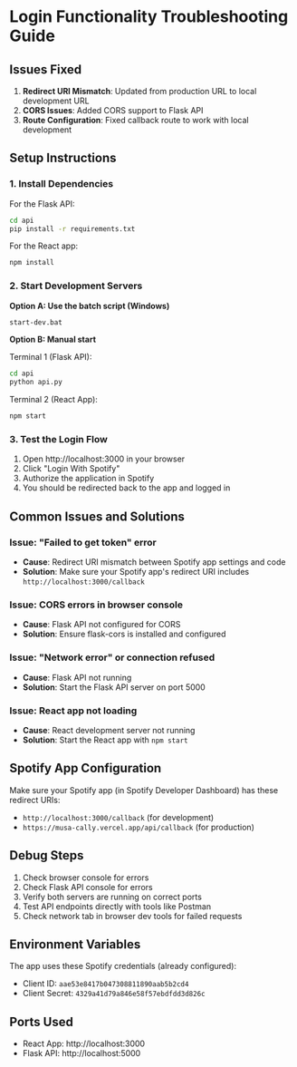 # Login Functionality Troubleshooting Guide

## Issues Fixed

1. **Redirect URI Mismatch**: Updated from production URL to local development URL
2. **CORS Issues**: Added CORS support to Flask API
3. **Route Configuration**: Fixed callback route to work with local development

## Setup Instructions

### 1. Install Dependencies

For the Flask API:
```bash
cd api
pip install -r requirements.txt
```

For the React app:
```bash
npm install
```

### 2. Start Development Servers

**Option A: Use the batch script (Windows)**
```bash
start-dev.bat
```

**Option B: Manual start**

Terminal 1 (Flask API):
```bash
cd api
python api.py
```

Terminal 2 (React App):
```bash
npm start
```

### 3. Test the Login Flow

1. Open http://localhost:3000 in your browser
2. Click "Login With Spotify"
3. Authorize the application in Spotify
4. You should be redirected back to the app and logged in

## Common Issues and Solutions

### Issue: "Failed to get token" error
- **Cause**: Redirect URI mismatch between Spotify app settings and code
- **Solution**: Make sure your Spotify app's redirect URI includes `http://localhost:3000/callback`

### Issue: CORS errors in browser console
- **Cause**: Flask API not configured for CORS
- **Solution**: Ensure flask-cors is installed and configured

### Issue: "Network error" or connection refused
- **Cause**: Flask API not running
- **Solution**: Start the Flask API server on port 5000

### Issue: React app not loading
- **Cause**: React development server not running
- **Solution**: Start the React app with `npm start`

## Spotify App Configuration

Make sure your Spotify app (in Spotify Developer Dashboard) has these redirect URIs:
- `http://localhost:3000/callback` (for development)
- `https://musa-cally.vercel.app/api/callback` (for production)

## Debug Steps

1. Check browser console for errors
2. Check Flask API console for errors
3. Verify both servers are running on correct ports
4. Test API endpoints directly with tools like Postman
5. Check network tab in browser dev tools for failed requests

## Environment Variables

The app uses these Spotify credentials (already configured):
- Client ID: `aae53e8417b047308811890aab5b2cd4`
- Client Secret: `4329a41d79a846e58f57ebdfdd3d826c`

## Ports Used

- React App: http://localhost:3000
- Flask API: http://localhost:5000 
